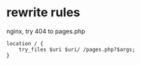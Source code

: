 # rewrite rules

nginx, try 404 to pages.php
```
location / {
    try_files $uri $uri/ /pages.php?$args;
}
```
